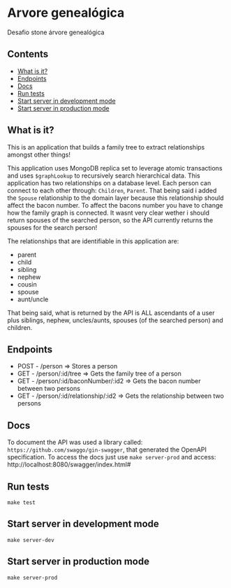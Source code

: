 # Arvore genealógica
Desafio stone árvore genealógica
## Contents
* [What is it?](#what-is-it)
* [Endpoints](#endpoints)
* [Docs](#docs)
* [Run tests](#run-tests)
* [Start server in development mode](#start-server-in-development-mode)
* [Start server in production mode](#start-server-in-production-mode)

## What is it?
This is an application that builds a family tree to extract relationships amongst other things!


This application uses MongoDB replica set to leverage atomic transactions and uses `$graphLookup` to recursively search hierarchical data.
This application has two relationships on a database level. Each person can connect to each other through: `Children`, `Parent`. That being said i added the `Spouse` relationship to the domain layer because this relationship should affect the bacon number. To affect the bacons number you have to change how the family graph is connected. It wasnt very clear wether i should return spouses of the searched person, so the API currently returns the spouses for the search person!


The relationships that are identifiable in this application are:
- parent
- child
- sibling
- nephew
- cousin
- spouse
- aunt/uncle

That being said, what is returned by the API is ALL ascendants of a user plus siblings, nephew, uncles/aunts, spouses (of the searched person) and children.

## Endpoints

* POST - /person  => Stores a person
* GET - /person/:id/tree => Gets the family tree of a person
* GET - /person/:id/baconNumber/:id2 => Gets the bacon number between two persons
* GET - /person/:id/relationship/:id2 => Gets the relationship between two persons

## Docs

To document the API was used a library called: `https://github.com/swaggo/gin-swagger`, that generated the OpenAPI specification. To access the docs just use `make server-prod` and access: http://localhost:8080/swagger/index.html#

## Run tests
`make test`

## Start server in development mode
`make server-dev`

## Start server in production mode
`make server-prod`